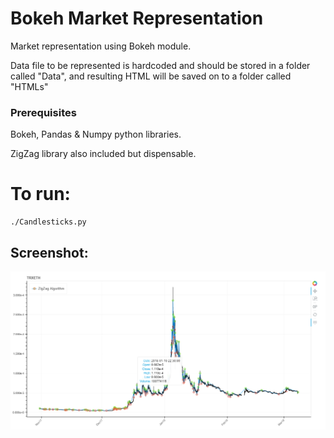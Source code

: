 # Bokeh Market Representation

Market representation using Bokeh module.

Data file to be represented is hardcoded and should be stored in a folder called "Data", and resulting HTML will be saved on to a folder called "HTMLs"

### Prerequisites
Bokeh, Pandas & Numpy python libraries.

ZigZag library also included but dispensable.

# To run:
```
./Candlesticks.py
```
## Screenshot:

![Screenshot](Screenshot.png?raw=true "Title")
